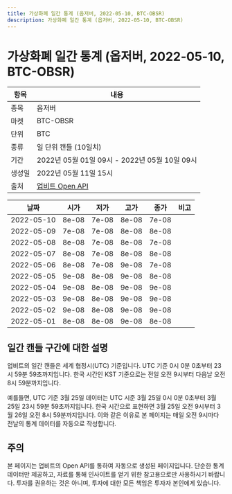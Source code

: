 ```yaml
---
title: 가상화폐 일간 통계 (옵저버, 2022-05-10, BTC-OBSR)
description: 가상화폐 일간 통계 (옵저버, 2022-05-10, BTC-OBSR)
---
```



가상화폐 일간 통계 (옵저버, 2022-05-10, BTC-OBSR)
===

|항목|내용|
|--|--|
|종목|옵저버|
|마켓|BTC-OBSR|
|단위|BTC|
|종류|일 단위 캔들 (10일치)|
|기간|2022년 05월 01일 09시 - 2022년 05월 10일 09시|
|생성일|2022년 05월 11일 15시|
|출처|[업비트 Open API](https://docs.upbit.com)|


|날짜|시가|저가|고가|종가|비고|
|--|--|--|--|--|--|
|2022-05-10|8e-08|7e-08|8e-08|7e-08|    |
|2022-05-09|7e-08|7e-08|8e-08|8e-08|    |
|2022-05-08|8e-08|7e-08|8e-08|7e-08|    |
|2022-05-07|8e-08|7e-08|8e-08|8e-08|    |
|2022-05-06|8e-08|7e-08|9e-08|7e-08|    |
|2022-05-05|9e-08|8e-08|9e-08|8e-08|    |
|2022-05-04|9e-08|8e-08|9e-08|9e-08|    |
|2022-05-03|9e-08|8e-08|9e-08|9e-08|    |
|2022-05-02|9e-08|8e-08|9e-08|9e-08|    |
|2022-05-01|8e-08|8e-08|9e-08|8e-08|    |


일간 캔들 구간에 대한 설명
---


업비트의 일간 캔들은 세계 협정시(UTC) 기준입니다. 
UTC 기준 0시 0분 0초부터 23시 59분 59초까지입니다. 
한국 시간인 KST 기준으로는 전일 오전 9시부터 다음날 오전 8시 59분까지입니다. 


예를들면, UTC 기준 3월 25일 데이터는 UTC 시준 3월 25일 0시 0분 0초부터 3월 25일 23시 59분 59초까지입니다. 
한국 시간으로 표현하면 3월 25일 오전 9시부터 3월 26일 오전 8시 59분까지입니다. 
이와 같은 이유로 본 페이지는 매일 오전 9시마다 전날의 통계 데이터를 자동으로 작성합니다. 


주의
---


본 페이지는 업비트의 Open API를 통하여 자동으로 생성된 페이지입니다. 
단순한 통계 데이터만 제공하고, 자료를 통해 인사이트를 얻기 위한 참고용으로만 사용하시기 바랍니다. 
투자를 권유하는 것은 아니며, 투자에 대한 모든 책임은 투자자 본인에게 있습니다. 
